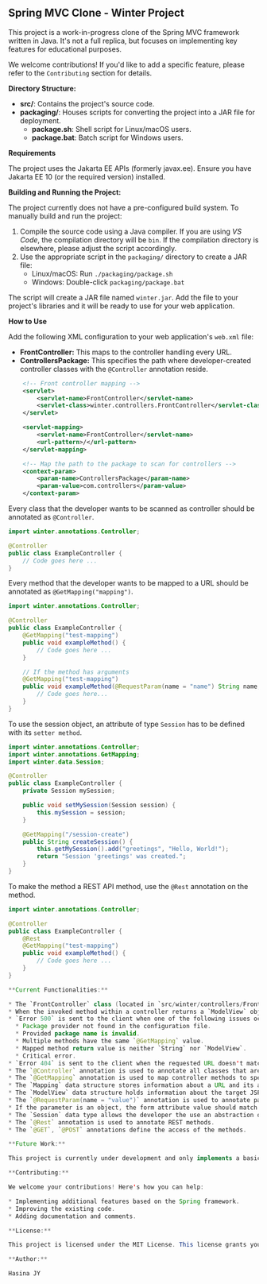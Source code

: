## Spring MVC Clone - Winter Project

This project is a work-in-progress clone of the Spring MVC framework written in Java. It's not a full replica, but focuses on implementing key features for educational purposes.

We welcome contributions! If you'd like to add a specific feature, please refer to the `Contributing` section for details.

**Directory Structure:**

* **src/**: Contains the project's source code.
* **packaging/**: Houses scripts for converting the project into a JAR file for deployment.
    * **package.sh**: Shell script for Linux/macOS users.
    * **package.bat**: Batch script for Windows users.

**Requirements**

The project uses the Jakarta EE APIs (formerly javax.ee). Ensure you have Jakarta EE 10 (or the required version) installed.

**Building and Running the Project:**

The project currently does not have a pre-configured build system. To manually build and run the project:

1. Compile the source code using a Java compiler. If you are using *VS Code*, the compilation directory will be `bin`. If the compilation directory is elsewhere, please adjust the script accordingly.
2. Use the appropriate script in the `packaging/` directory to create a JAR file:
    * Linux/macOS: Run `./packaging/package.sh`
    * Windows: Double-click `packaging/package.bat`

The script will create a JAR file named `winter.jar`. Add the file to your project's libraries and it will be ready to use for your web application.

**How to Use**

Add the following XML configuration to your web application's `web.xml` file:
* **FrontController:** This maps to the controller handling every URL.
* **ControllersPackage:** This specifies the path where developer-created controller classes with the `@Controller` annotation reside.
```XML
    <!-- Front controller mapping -->
    <servlet>
        <servlet-name>FrontController</servlet-name>
        <servlet-class>winter.controllers.FrontController</servlet-class>
    </servlet>

    <servlet-mapping>
        <servlet-name>FrontController</servlet-name>
        <url-pattern>/</url-pattern>
    </servlet-mapping>

    <!-- Map the path to the package to scan for controllers -->
    <context-param>
        <param-name>ControllersPackage</param-name>
        <param-value>com.controllers</param-value>
    </context-param>
```
Every class that the developer wants to be scanned as controller should be annotated as `@Controller`.
```java
import winter.annotations.Controller;

@Controller
public class ExampleController {
    // Code goes here ...
}
```
Every method that the developer wants to be mapped to a URL should be annotated as `@GetMapping("mapping")`.
```java
import winter.annotations.Controller;

@Controller
public class ExampleController {
    @GetMapping("test-mapping")
    public void exampleMethod() {
        // Code goes here ...
    }

    // If the method has arguments
    @GetMapping("test-mapping")
    public void exampleMethod(@RequestParam(name = "name") String name, ...) {
        // Code goes here...
    }
}
```
To use the session object, an attribute of type `Session` has to be defined with its `setter method`.
```java
import winter.annotations.Controller;
import winter.annotations.GetMapping;
import winter.data.Session;

@Controller
public class ExampleController {
    private Session mySession;

    public void setMySession(Session session) {
        this.mySession = session;
    }

    @GetMapping("/session-create")
    public String createSession() {
        this.getMySession().add("greetings", "Hello, World!");
        return "Session 'greetings' was created.";
    }
}
```
To make the method a REST API method, use the `@Rest` annotation on the method.
```java
import winter.annotations.Controller;

@Controller
public class ExampleController {
    @Rest
    @GetMapping("test-mapping")
    public void exampleMethod() {
        // Code goes here ...
    }
}

**Current Functionalities:**

* The `FrontController` class (located in `src/winter/controllers/FrontController.java`) intercepts incoming URLs, identifies the requested one, and displays it in the browser. It also provides details about the associated controller for that specific URL.
* When the invoked method within a controller returns a `ModelView` object, the `FrontController` forwards the request to the corresponding JSP page.
* `Error 500` is sent to the client when one of the following issues occurs:
  * Package provider not found in the configuration file.
  * Provided package name is invalid.
  * Multiple methods have the same `@GetMapping` value.
  * Mapped method return value is neither `String` nor `ModelView`.
  * Critical error.
* `Error 404` is sent to the client when the requested URL doesn't match any `@GetMapping`.
* The `@Controller` annotation is used to annotate all classes that are wanted to be scanned as a controller.
* The `@GetMapping` annotation is used to map controller methods to specific URLs, allowing for handling GET requests.
* The `Mapping` data structure stores information about a URL and its associated controller.
* The `ModelView` data structure holds information about the target JSP and any attributes (data) that need to be passed along to it for rendering.
* The `@RequestParam(name = "value")` annotation is used to annotate parameters to be mapped to a form attribute.
* If the parameter is an object, the form attribute value should match the pattern `objectName.attributeName` where objectName is the value of the `@RequestParam` annotation or the declared name of the parameter if no annotation is provided.
* The `Session` data type allows the developer the use an abstraction of the `HttpSession`.
* The `@Rest` annotation is used to annotate REST methods.
* The `@GET`, `@POST` annotations define the access of the methods.

**Future Work:**

This project is currently under development and only implements a basic feature. More functionalities replicating Spring's capabilities will be added in the future.

**Contributing:**

We welcome your contributions! Here's how you can help:

* Implementing additional features based on the Spring framework.
* Improving the existing code.
* Adding documentation and comments.

**License:**

This project is licensed under the MIT License. This license grants you permission to freely use, modify, and distribute this software under certain conditions. Please refer to the [LICENSE](./LICENSE.md) file for more details.

**Author:**

Hasina JY
